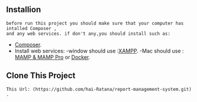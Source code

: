 
## Installion 

	before run this project you should make sure that your computer has intalled Composer , 
	and any web services. if don't any,you should install such as:   

- [Composer](https://getcomposer.org/doc/00-intro.md).
- Install web services:
	-window should use :[XAMPP](https://www.apachefriends.org/download.html).
	-Mac should use : [MAMP & MAMP Pro](https://www.mamp.info/en/) or [Docker](https://docs.docker.com/docker-for-mac/).



## Clone This Project

	This Url: (https://github.com/hai-Ratana/report-management-system.git) .


